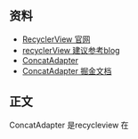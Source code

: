 ## 资料
* [RecyclerView 官网](https://developer.android.com/jetpack/androidx/releases/recyclerview)
* [recyclerView 建议参考blog](https://developer.android.com/reference/kotlin/androidx/recyclerview/widget/RecyclerView.Adapter#setstaterestorationpolicy)
* [ConcatAdapter](https://developer.android.com/reference/kotlin/androidx/recyclerview/widget/ConcatAdapter)
* [ConcatAdapter 掘金文档](https://juejin.cn/post/6962754669756022791?utm_source=gold_browser_extension)
## 正文
ConcatAdapter 是recycleview 在